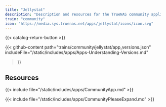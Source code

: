 ```yaml
---
title: "Jellystat"
description: "Description and resources for the TrueNAS community application called Jellystat."
train: "community"
icon: "https://media.sys.truenas.net/apps/jellystat/icons/icon.svg"
---
```


{{< catalog-return-button >}}

{{< github-content 
    path="trains/community/jellystat/app_versions.json"
    includeFile="/static/includes/apps/Apps-Understanding-Versions.md"
>}}

## Resources

{{< include file="/static/includes/apps/CommunityApp.md" >}}

{{< include file="/static/includes/apps/CommunityPleaseExpand.md" >}}
